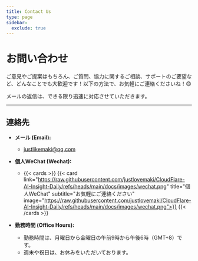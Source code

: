 ```yaml
---
title: Contact Us
type: page
sidebar:
  exclude: true
---
```

# お問い合わせ

ご意見やご提案はもちろん、ご質問、協力に関するご相談、サポートのご要望など、どんなことでも大歓迎です！以下の方法で、お気軽にご連絡くださいね！😊

メールの返信は、できる限り迅速に対応させていただきます。

---

## **連絡先**

*   **メール (Email):**
    *   [justlikemaki@qq.com](mailto:justlikemaki@qq.com)

*   **個人WeChat (Wechat):**
    *   {{< cards >}}
        {{< card link="https://raw.githubusercontent.com/justlovemaki/CloudFlare-AI-Insight-Daily/refs/heads/main/docs/images/wechat.png" title="個人WeChat" subtitle="お気軽にご連絡ください" image="https://raw.githubusercontent.com/justlovemaki/CloudFlare-AI-Insight-Daily/refs/heads/main/docs/images/wechat.png">}}
        {{< /cards >}}

*   **勤務時間 (Office Hours):**
    *   勤務時間は、月曜日から金曜日の午前9時から午後6時（GMT+8）です。
    *   週末や祝日は、お休みをいただいております。
